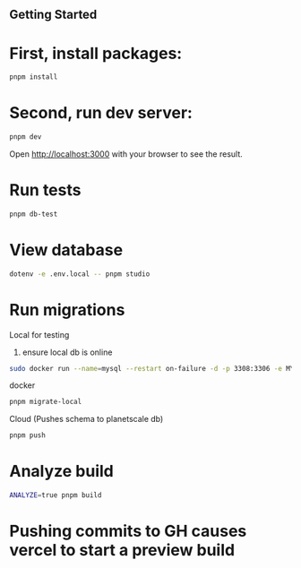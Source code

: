 ## Getting Started

# First, install packages:

```bash
pnpm install
```

# Second, run dev server:

```bash
pnpm dev
```

Open [http://localhost:3000](http://localhost:3000) with your browser to see the result.

# Run tests

```bash
pnpm db-test
```

# View database

```bash
dotenv -e .env.local -- pnpm studio
```

# Run migrations

Local for testing
1. ensure local db is online
```bash
sudo docker run --name=mysql --restart on-failure -d -p 3308:3306 -e MYSQL_ROOT_PASSWORD=password -e MYSQL_DATABASE=stea_test mysql/mysql-server:latest
```

docker
```bash
pnpm migrate-local
```

Cloud (Pushes schema to planetscale db)
```bash
pnpm push
```

# Analyze build

```bash
ANALYZE=true pnpm build
```

# Pushing commits to GH causes vercel to start a preview build
